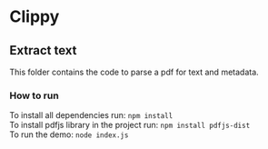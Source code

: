 # Clippy

## Extract text

This folder contains the code to parse a pdf for text and metadata. <br>

### How to run

To install all dependencies run: `npm install` <br>
To install pdfjs library in the project run: `npm install pdfjs-dist` <br>
To run the demo: `node index.js`
